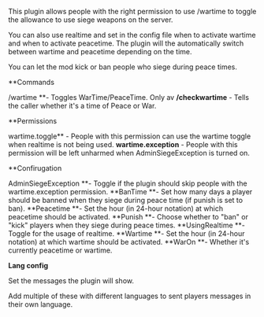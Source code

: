 This plugin allows people with the right permission to use /wartime to toggle the allowance to use siege weapons on the server.

You can also use realtime and set in the config file when to activate wartime and when to activate peacetime. The plugin will the automatically switch between wartime and peacetime depending on the time.

You can let the mod kick or ban people who siege during peace times.

**Commands

/wartime **- Toggles WarTime/PeaceTime. Only av
**/checkwartime** - Tells the caller whether it's a time of Peace or War.

**Permissions

wartime.toggle** - People with this permission can use the wartime toggle when realtime is not being used.
**wartime.exception** - People with this permission will be left unharmed when AdminSiegeException is turned on.

**Confirugation

AdminSiegeException **- Toggle if the plugin should skip people with the wartime.exception permission.
**BanTime **- Set how many days a player should be banned when they siege during peace time (if punish is set to ban).
**Peacetime **- Set the hour (in 24-hour notation) at which peacetime should be activated.
**Punish **- Choose whether to "ban" or "kick" players when they siege during peace times.
**UsingRealtime **- Toggle for the usage of realtime.
**Wartime **- Set the hour (in 24-hour notation) at which wartime should be activated.
**WarOn **- Whether it's currently peacetime or wartime.

**Lang config**

Set the messages the plugin will show.

Add multiple of these with different languages to sent players messages in their own language.